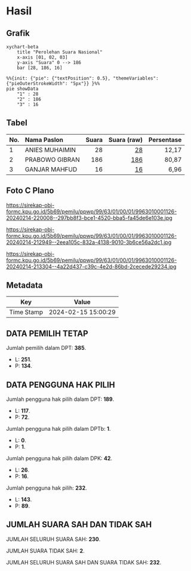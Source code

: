 # Hasil

## Grafik

```mermaid
xychart-beta
    title "Perolehan Suara Nasional"
    x-axis [01, 02, 03]
    y-axis "Suara" 0 --> 186
    bar [28, 186, 16]
```

```mermaid
%%{init: {"pie": {"textPosition": 0.5}, "themeVariables": {"pieOuterStrokeWidth": "5px"}} }%%
pie showData
    "1" : 28
    "2" : 186
    "3" : 16
```

## Tabel

| No. | Nama Paslon    | Suara | Suara (raw) | Persentase |
|:--- |:-------------- | -----:| -----------:| ----------:|
| 1   | ANIES MUHAIMIN | 28    | [28][p-1]   | 12,17      |
| 2   | PRABOWO GIBRAN | 186   | [186][p-2]  | 80,87      |
| 3   | GANJAR MAHFUD  | 16    | [16][p-3]   | 6,96       |


[p-1]: https://github.com/gigit-pemilu/pemilu-2024/blob/main/pilpres/hitung-suara/sub/99-luar-negeri/sub/63-kuching-malaysia/sub/01-kuching-malaysia/sub/0001-kuching-malaysia/sub/126-ksk-121/sub/paslon-1.txt
[p-2]: https://github.com/gigit-pemilu/pemilu-2024/blob/main/pilpres/hitung-suara/sub/99-luar-negeri/sub/63-kuching-malaysia/sub/01-kuching-malaysia/sub/0001-kuching-malaysia/sub/126-ksk-121/sub/paslon-2.txt
[p-3]: https://github.com/gigit-pemilu/pemilu-2024/blob/main/pilpres/hitung-suara/sub/99-luar-negeri/sub/63-kuching-malaysia/sub/01-kuching-malaysia/sub/0001-kuching-malaysia/sub/126-ksk-121/sub/paslon-3.txt

## Foto C Plano

https://sirekap-obj-formc.kpu.go.id/5b69/pemilu/ppwp/99/63/01/00/01/9963010001126-20240214-220008--297bb8f3-bce1-4520-bba5-fa45de6e103e.jpg

https://sirekap-obj-formc.kpu.go.id/5b69/pemilu/ppwp/99/63/01/00/01/9963010001126-20240214-212949--2eea105c-832a-4138-9010-3b6ce56a2dc1.jpg

https://sirekap-obj-formc.kpu.go.id/5b69/pemilu/ppwp/99/63/01/00/01/9963010001126-20240214-213304--4a22d437-c39c-4e2d-86bd-2cecede29234.jpg


## Metadata

| Key        | Value               |
| ---------- | ------------------- |
| Time Stamp | 2024-02-15 15:00:29 |


## DATA PEMILIH TETAP

Jumlah pemilih dalam DPT: **385**.
 * L: **251**.
 * P: **134**.

## DATA PENGGUNA HAK PILIH

Jumlah pengguna hak pilih dalam DPT: **189**.
 * L: **117**.
 * P: **72**.

Jumlah pengguna hak pilih dalam DPTb: **1**.
 * L: **0**.
 * P: **1**.

Jumlah pengguna hak pilih dalam DPK: **42**.
 * L: **26**.
 * P: **16**.

Jumlah pengguna hak pilih: **232**.
 * L: **143**.
 * P: **89**.

## JUMLAH SUARA SAH DAN TIDAK SAH

JUMLAH SELURUH SUARA SAH: **230**.

JUMLAH SUARA TIDAK SAH: **2**.

JUMLAH SELURUH SUARA SAH DAN SUARA TIDAK SAH: **232**.


